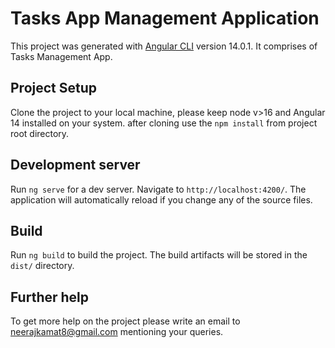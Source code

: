 # Tasks App Management Application
This project was generated with [Angular CLI](https://github.com/angular/angular-cli) version 14.0.1.
It comprises of Tasks Management App.

## Project Setup
Clone the project to your local machine, please keep node v>16 and Angular 14 installed on your system.
after cloning use the `npm install` from project root directory.

## Development server

Run `ng serve` for a dev server. Navigate to `http://localhost:4200/`. The application will automatically reload if you change any of the source files.


## Build

Run `ng build` to build the project. The build artifacts will be stored in the `dist/` directory.

## Further help

To get more help on the project please write an email to neerajkamat8@gmail.com mentioning your queries.